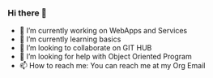 ### Hi there 👋

- 🔭 I’m currently working on WebApps and Services
- 🌱 I’m currently learning basics
- 👯 I’m looking to collaborate on GIT HUB 
- 🤔 I’m looking for help with Object Oriented Program
- 📫 How to reach me: You can reach me at my Org Email
